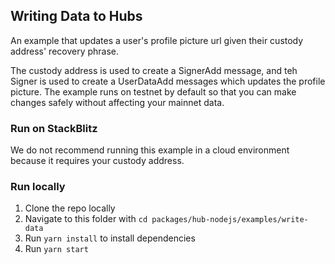 ## Writing Data to Hubs

An example that updates a user's profile picture url given their custody address' recovery phrase. 

The custody address is used to create a SignerAdd message, and teh Signer is used to create a UserDataAdd messages which updates the profile picture. The example runs on testnet by default so that you can make changes safely without affecting your mainnet data.

### Run on StackBlitz

We do not recommend running this example in a cloud environment because it requires your custody address.

### Run locally

1. Clone the repo locally
2. Navigate to this folder with `cd packages/hub-nodejs/examples/write-data`
3. Run `yarn install` to install dependencies
4. Run `yarn start`